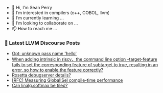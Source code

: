 - 👋 Hi, I’m Sean Perry
- 👀 I’m interested in compilers (c++, COBOL, llvm)
- 🌱 I’m currently learning ...
- 💞️ I’m looking to collaborate on ...
- 📫 How to reach me ...

<!---
s66perry/s66perry is a ✨ special ✨ repository because its `README.md` (this file) appears on your GitHub profile.
You can click the Preview link to take a look at your changes.
--->
### 📕 Latest LLVM Discourse Posts

<!-- DISCOURSE-LLVM:START -->
- [Opt: unknown pass name &#39;hello&#39;](https://discourse.llvm.org/t/opt-unknown-pass-name-hello/78511#post_1)
- [When adding intrinsic in riscv，the command line option -target-feature fails to set the corresponding feature of subtarget to true, resulting in an error, so how to enable the feature correctly?](https://discourse.llvm.org/t/when-adding-intrinsic-in-riscv-the-command-line-option-target-feature-fails-to-set-the-corresponding-feature-of-subtarget-to-true-resulting-in-an-error-so-how-to-enable-the-feature-correctly/72428#post_6)
- [Rosetta debugserver details?](https://discourse.llvm.org/t/rosetta-debugserver-details/78505#post_1)
- [[RFC] Measuring GlobalISel compile-time performance](https://discourse.llvm.org/t/rfc-measuring-globalisel-compile-time-performance/78412#post_11)
- [Can linalg.softmax be tiled?](https://discourse.llvm.org/t/can-linalg-softmax-be-tiled/78504#post_1)
<!-- DISCOURSE-LLVM:END -->
